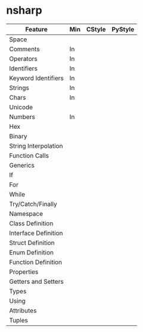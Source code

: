 # nsharp

Feature                 | Min       | CStyle    | PyStyle
---                     | ---       | ---       | ---
Space                   |           |           |
Comments                | In        |           |
Operators               | In        |           |
Identifiers             | In        |           |
Keyword Identifiers     | In        |           |
Strings                 | In        |           |
Chars                   | In        |           |
Unicode                 |           |           |
Numbers                 | In        |           |
Hex                     |           |           |
Binary                  |           |           |
String Interpolation    |           |           |
Function Calls          |           |           |
Generics                |           |           |
If                      |           |           |
For                     |           |           |
While                   |           |           |
Try/Catch/Finally       |           |           |
Namespace               |           |           |
Class Definition        |           |           |
Interface Definition    |           |           |
Struct Definition       |           |           |
Enum Definition         |           |           |
Function Definition     |           |           |
Properties              |           |           |
Getters and Setters     |           |           |
Types                   |           |           |
Using                   |           |           |
Attributes              |           |           |
Tuples                  |           |           |